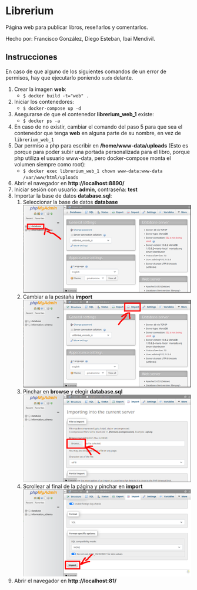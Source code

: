 # Librerium
Página web para publicar libros, reseñarlos y comentarlos.

Hecho por: Francisco González, Diego Esteban, Ibai Mendivil.

## Instrucciones
En caso de que alguno de los siguientes comandos de un error de permisos, hay que ejecutarlo poniendo `sudo` delante.

1. Crear la imagen **web**:
    * `$ docker build -t="web" .`
2. Iniciar los contenedores:
    * `$ docker-compose up -d`
3. Asegurarse de que el contenedor **librerium_web_1** existe:
    * `$ docker ps -a`
4. En caso de no existir, cambiar el comando del paso 5 para que sea el contenedor que tenga **web** en alguna parte de su nombre, en vez de `librerium_web_1`
5. Dar permiso a php para escribir en **/home/www-data/uploads** (Esto es porque para poder subir una portada personalizada para el libro, porque php utiliza el usuario www-data, pero docker-compose monta el volumen siempre como root):
    * `$ docker exec librerium_web_1 chown www-data:www-data /var/www/html/uploads`
6. Abrir el navegador en **http://localhost:8890/**
8. Iniciar sesión con usuario: **admin**, contraseña: **test**
7. Importar la base de datos **database.sql**:
    1. Seleccionar la base de datos **database** ![](resources/elegir_database.png)
    2. Cambiar a la pestaña **import** ![](resources/import.png)
    3. Pinchar en **browse** y elegir **database.sql** ![](resources/browse.png)
    4. Scrollear al final de la página y pinchar en **import** ![](resources/import_btn.png)
8. Abrir el navegador en **http://localhost:81/**
